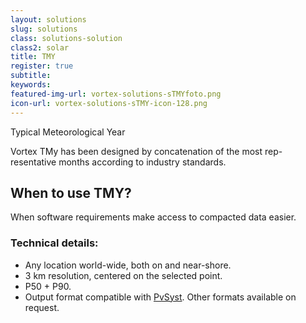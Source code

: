 ```yaml
---
layout: solutions
slug: solutions
class: solutions-solution
class2: solar
title: TMY 
register: true
subtitle:
keywords:
featured-img-url: vortex-solutions-sTMYfoto.png
icon-url: vortex-solutions-sTMY-icon-128.png
---
```


<p class="lead">Typical Meteorological Year</p>

Vortex TMy has been designed by concatenation of the most rep- resentative months according to industry standards.

## When to use TMY?

When software requirements make access to compacted data easier.

### Technical details:
- Any location world-wide, both on and near-shore.
- 3 km resolution, centered on the selected point.
- P50 + P90.
- Output format compatible with <a href="http://www.pvsyst.com" source="_blank" target="_blank">PvSyst</a>. Other formats available on request.
